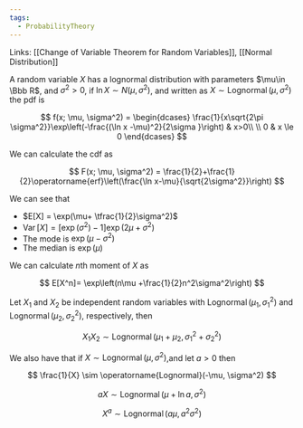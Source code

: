 ```yaml
---
tags:
  - ProbabilityTheory
---
```

Links: [[Change of Variable Theorem for Random Variables]], [[Normal Distribution]]

A random variable $X$ has a lognormal distribution with parameters $\mu\in \Bbb R$, and $\sigma^2>0$, if ${\ln X \sim N(\mu, \sigma^2)}$, and written as $X\sim \operatorname{Lognormal}(\mu, \sigma^2)$ the pdf is

$$ f(x; \mu, \sigma^2) = \begin{dcases} \frac{1}{x\sqrt{2\pi \sigma^2}}\exp\left(-\frac{(\ln x -\mu)^2}{2\sigma }\right) & x>0\\ \\ 0 & x \le 0 \end{dcases} $$

We can calculate the cdf as

$$ F(x; \mu, \sigma^2) = \frac{1}{2}+\frac{1}{2}\operatorname{erf}\left(\frac{\ln x-\mu}{\sqrt{2\sigma^2}}\right) $$

We can see that

- $E[X] = \exp(\mu+ \tfrac{1}{2}\sigma^2)$
- $\operatorname{Var}[X] = [\exp(\sigma^2) -1]\exp(2\mu +\sigma^2)$
- The mode is $\exp(\mu -\sigma^2)$
- The median is $\exp(\mu)$

We can calculate $n$th moment of $X$ as

$$ E[X^n]= \exp\left(n\mu +\frac{1}{2}n^2\sigma^2\right) $$

Let $X_1$ and $X_2$ be independent random variables with $\operatorname{Lognormal}(\mu_1, \sigma^2_1)$ and $\operatorname{Lognormal}(\mu_2, \sigma^2_2)$, respectively, then

$$ X_1X_2 \sim \operatorname{Lognormal}(\mu_1+\mu_2, \sigma^2_1+\sigma^2_2) $$

We also have that if $X \sim \operatorname{Lognormal}(\mu, \sigma^2)$,and let $a>0$ then

$$ \frac{1}{X} \sim \operatorname{Lognormal}(-\mu, \sigma^2) $$

$$ aX \sim \operatorname{Lognormal}(\mu +\ln a, \sigma^2) $$

$$ X^a\sim \operatorname{Lognormal}(a\mu, a^2\sigma^2) $$